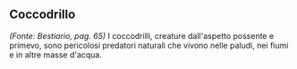 ## **Coccodrillo**

*(Fonte: Bestiario, pag. 65)* I coccodrilli, creature dall'aspetto possente e primevo, sono pericolosi predatori naturali che vivono nelle paludi, nei fiumi e in altre masse d'acqua.
